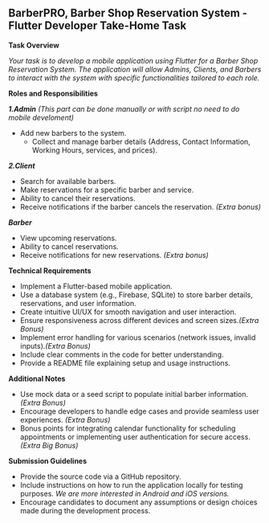 ## BarberPRO, Barber Shop Reservation System - Flutter Developer Take-Home Task

**Task Overview**

*Your task is to develop a mobile application using Flutter for a Barber Shop Reservation System. The application will allow Admins, Clients, and Barbers to interact with the system with specific functionalities tailored to each role.*

**Roles and Responsibilities**

***1.Admin*** *(This part can be done manually or with script no need to do mobile develoment)*

- Add new barbers to the system.
  - Collect and manage barber details (Address, Contact Information, Working Hours, services, and prices).

***2.Client***

- Search for available barbers.
- Make reservations for a specific barber and service.
- Ability to cancel their reservations. 
- Receive notifications if the barber cancels the reservation. *(Extra bonus)*

***Barber***

- View upcoming reservations.
- Ability to cancel reservations.
- Receive notifications for new reservations. *(Extra bonus)*

**Technical Requirements**
- Implement a Flutter-based mobile application.
- Use a database system (e.g., Firebase, SQLite) to store barber details, reservations, and user information.
- Create intuitive UI/UX for smooth navigation and user interaction.
- Ensure responsiveness across different devices and screen sizes.*(Extra Bonus)*
- Implement error handling for various scenarios (network issues, invalid inputs).*(Extra Bonus)*
- Include clear comments in the code for better understanding.
- Provide a README file explaining setup and usage instructions.

**Additional Notes**

- Use mock data or a seed script to populate initial barber information. *(Extra Bonus)*
- Encourage developers to handle edge cases and provide seamless user experiences. *(Extra Bonus)*
- Bonus points for integrating calendar functionality for scheduling appointments or implementing user authentication for secure access.*(Extra Big Bonus)*

**Submission Guidelines**

- Provide the source code via a GitHub repository.
- Include instructions on how to run the application locally for testing purposes. *We are more interested in Android and iOS versions.*
- Encourage candidates to document any assumptions or design choices made during the development process.
